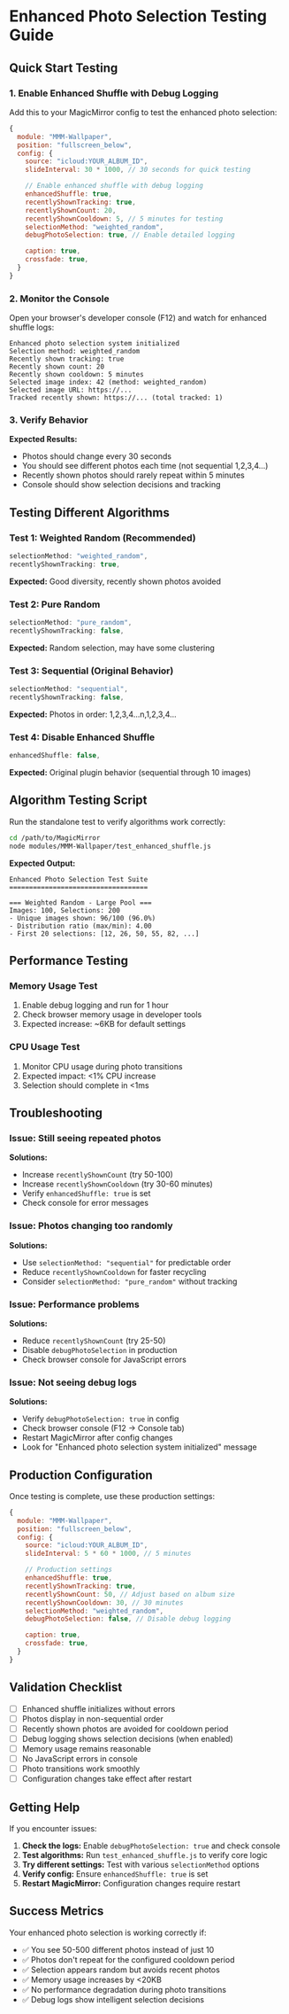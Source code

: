 # Enhanced Photo Selection Testing Guide

## Quick Start Testing

### 1. Enable Enhanced Shuffle with Debug Logging

Add this to your MagicMirror config to test the enhanced photo selection:

```javascript
{
  module: "MMM-Wallpaper",
  position: "fullscreen_below",
  config: {
    source: "icloud:YOUR_ALBUM_ID",
    slideInterval: 30 * 1000, // 30 seconds for quick testing

    // Enable enhanced shuffle with debug logging
    enhancedShuffle: true,
    recentlyShownTracking: true,
    recentlyShownCount: 20,
    recentlyShownCooldown: 5, // 5 minutes for testing
    selectionMethod: "weighted_random",
    debugPhotoSelection: true, // Enable detailed logging

    caption: true,
    crossfade: true,
  }
}
```

### 2. Monitor the Console

Open your browser's developer console (F12) and watch for enhanced shuffle logs:

```
Enhanced photo selection system initialized
Selection method: weighted_random
Recently shown tracking: true
Recently shown count: 20
Recently shown cooldown: 5 minutes
Selected image index: 42 (method: weighted_random)
Selected image URL: https://...
Tracked recently shown: https://... (total tracked: 1)
```

### 3. Verify Behavior

**Expected Results:**

- Photos should change every 30 seconds
- You should see different photos each time (not sequential 1,2,3,4...)
- Recently shown photos should rarely repeat within 5 minutes
- Console should show selection decisions and tracking

## Testing Different Algorithms

### Test 1: Weighted Random (Recommended)

```javascript
selectionMethod: "weighted_random",
recentlyShownTracking: true,
```

**Expected:** Good diversity, recently shown photos avoided

### Test 2: Pure Random

```javascript
selectionMethod: "pure_random",
recentlyShownTracking: false,
```

**Expected:** Random selection, may have some clustering

### Test 3: Sequential (Original Behavior)

```javascript
selectionMethod: "sequential",
recentlyShownTracking: false,
```

**Expected:** Photos in order: 1,2,3,4...n,1,2,3,4...

### Test 4: Disable Enhanced Shuffle

```javascript
enhancedShuffle: false,
```

**Expected:** Original plugin behavior (sequential through 10 images)

## Algorithm Testing Script

Run the standalone test to verify algorithms work correctly:

```bash
cd /path/to/MagicMirror
node modules/MMM-Wallpaper/test_enhanced_shuffle.js
```

**Expected Output:**

```
Enhanced Photo Selection Test Suite
===================================

=== Weighted Random - Large Pool ===
Images: 100, Selections: 200
- Unique images shown: 96/100 (96.0%)
- Distribution ratio (max/min): 4.00
- First 20 selections: [12, 26, 50, 55, 82, ...]
```

## Performance Testing

### Memory Usage Test

1. Enable debug logging and run for 1 hour
2. Check browser memory usage in developer tools
3. Expected increase: ~6KB for default settings

### CPU Usage Test

1. Monitor CPU usage during photo transitions
2. Expected impact: <1% CPU increase
3. Selection should complete in <1ms

## Troubleshooting

### Issue: Still seeing repeated photos

**Solutions:**

- Increase `recentlyShownCount` (try 50-100)
- Increase `recentlyShownCooldown` (try 30-60 minutes)
- Verify `enhancedShuffle: true` is set
- Check console for error messages

### Issue: Photos changing too randomly

**Solutions:**

- Use `selectionMethod: "sequential"` for predictable order
- Reduce `recentlyShownCooldown` for faster recycling
- Consider `selectionMethod: "pure_random"` without tracking

### Issue: Performance problems

**Solutions:**

- Reduce `recentlyShownCount` (try 25-50)
- Disable `debugPhotoSelection` in production
- Check browser console for JavaScript errors

### Issue: Not seeing debug logs

**Solutions:**

- Verify `debugPhotoSelection: true` in config
- Check browser console (F12 → Console tab)
- Restart MagicMirror after config changes
- Look for "Enhanced photo selection system initialized" message

## Production Configuration

Once testing is complete, use these production settings:

```javascript
{
  module: "MMM-Wallpaper",
  position: "fullscreen_below",
  config: {
    source: "icloud:YOUR_ALBUM_ID",
    slideInterval: 5 * 60 * 1000, // 5 minutes

    // Production settings
    enhancedShuffle: true,
    recentlyShownTracking: true,
    recentlyShownCount: 50, // Adjust based on album size
    recentlyShownCooldown: 30, // 30 minutes
    selectionMethod: "weighted_random",
    debugPhotoSelection: false, // Disable debug logging

    caption: true,
    crossfade: true,
  }
}
```

## Validation Checklist

- [ ] Enhanced shuffle initializes without errors
- [ ] Photos display in non-sequential order
- [ ] Recently shown photos are avoided for cooldown period
- [ ] Debug logging shows selection decisions (when enabled)
- [ ] Memory usage remains reasonable
- [ ] No JavaScript errors in console
- [ ] Photo transitions work smoothly
- [ ] Configuration changes take effect after restart

## Getting Help

If you encounter issues:

1. **Check the logs:** Enable `debugPhotoSelection: true` and check console
2. **Test algorithms:** Run `test_enhanced_shuffle.js` to verify core logic
3. **Try different settings:** Test with various `selectionMethod` options
4. **Verify config:** Ensure `enhancedShuffle: true` is set
5. **Restart MagicMirror:** Configuration changes require restart

## Success Metrics

Your enhanced photo selection is working correctly if:

- ✅ You see 50-500 different photos instead of just 10
- ✅ Photos don't repeat for the configured cooldown period
- ✅ Selection appears random but avoids recent photos
- ✅ Memory usage increases by <20KB
- ✅ No performance degradation during photo transitions
- ✅ Debug logs show intelligent selection decisions
